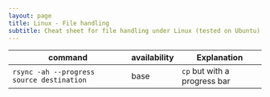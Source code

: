 ```yaml
---
layout: page
title: Linux - File handling
subtitle: Cheat sheet for file handling under Linux (tested on Ubuntu)
---
```



| command      | availability | Explanation                                 |
| ------------ | ------------ | ------------------------------------------- |
| `rsync -ah --progress source destination` | base | `cp` but with a progress bar |



